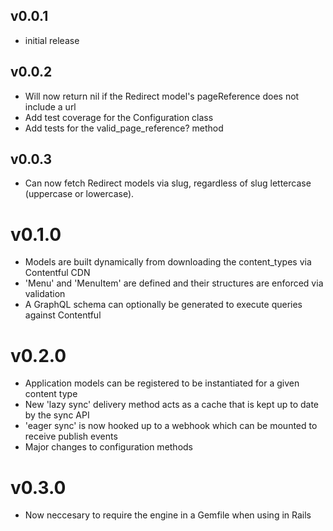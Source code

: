 ## v0.0.1

* initial release

## v0.0.2

* Will now return nil if the Redirect model's pageReference does not include a url
* Add test coverage for the Configuration class
* Add tests for the valid_page_reference? method

## v0.0.3

* Can now fetch Redirect models via slug, regardless of slug lettercase (uppercase or lowercase).

# v0.1.0

* Models are built dynamically from downloading the content_types via Contentful CDN
* 'Menu' and 'MenuItem' are defined and their structures are enforced via validation
* A GraphQL schema can optionally be generated to execute queries against Contentful

# v0.2.0

* Application models can be registered to be instantiated for a given content type
* New 'lazy sync' delivery method acts as a cache that is kept up to date by the sync API
* 'eager sync' is now hooked up to a webhook which can be mounted to receive publish events
* Major changes to configuration methods

# v0.3.0

* Now neccesary to require the engine in a Gemfile when using in Rails
